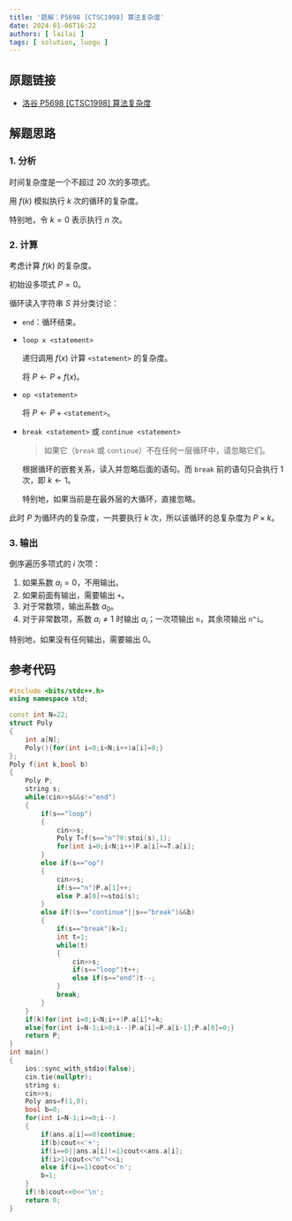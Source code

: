 ```yaml
---
title: '题解：P5698 [CTSC1998] 算法复杂度'
date: 2024-01-06T16:22
authors: [ lailai ]
tags: [ solution, luogu ]
---
```


## 原题链接

- [洛谷 P5698 [CTSC1998] 算法复杂度](https://www.luogu.com.cn/problem/P5698)

<!-- truncate -->

## 解题思路

### 1. 分析

时间复杂度是一个不超过 $20$ 次的多项式。

用 $f(k)$ 模拟执行 $k$ 次的循环的复杂度。

特别地，令 $k=0$ 表示执行 $n$ 次。

### 2. 计算

考虑计算 $f(k)$ 的复杂度。

初始设多项式 $P=0$。

循环读入字符串 $S$ 并分类讨论：

- $\texttt{end}$：循环结束。

- $\texttt{loop x <statement>}$

  递归调用 $f(x)$ 计算 $\texttt{<statement>}$ 的复杂度。

  将 $P\gets P+f(x)$。

- $\texttt{op <statement>}$

  将 $P\gets P+\texttt{<statement>}$。

- $\texttt{break <statement>}$ 或 $\texttt{continue <statement>}$

  > 如果它（$\texttt{break}$ 或 $\texttt{continue}$）不在任何一层循环中，请忽略它们。

  根据循环的嵌套关系，读入并忽略后面的语句。而 $\texttt{break}$ 前的语句只会执行 $1$ 次，即 $k\gets1$。

  特别地，如果当前是在最外层的大循环，直接忽略。

此时 $P$ 为循环内的复杂度，一共要执行 $k$ 次，所以该循环的总复杂度为 $P\times k$。

### 3. 输出

倒序遍历多项式的 $i$ 次项：

1. 如果系数 $a_i=0$，不用输出。
2. 如果前面有输出，需要输出 `+`。
3. 对于常数项，输出系数 $a_0$。
4. 对于非常数项，系数 $a_i\not=1$ 时输出 $a_i$；一次项输出 `n`，其余项输出 `n^i`。

特别地，如果没有任何输出，需要输出 $0$。

## 参考代码

```cpp
#include <bits/stdc++.h>
using namespace std;

const int N=22;
struct Poly
{
	int a[N];
	Poly(){for(int i=0;i<N;i++)a[i]=0;}
};
Poly f(int k,bool b)
{
	Poly P;
	string s;
	while(cin>>s&&s!="end")
	{
		if(s=="loop")
		{
			cin>>s;
			Poly T=f(s=="n"?0:stoi(s),1);
			for(int i=0;i<N;i++)P.a[i]+=T.a[i];
		}
		else if(s=="op")
		{
			cin>>s;
			if(s=="n")P.a[1]++;
			else P.a[0]+=stoi(s);
		}
		else if((s=="continue"||s=="break")&&b)
		{
			if(s=="break")k=1;
			int t=1;
			while(t)
			{
				cin>>s;
				if(s=="loop")t++;
				else if(s=="end")t--;
			}
			break;
		}
	}
	if(k)for(int i=0;i<N;i++)P.a[i]*=k;
	else{for(int i=N-1;i>0;i--)P.a[i]=P.a[i-1];P.a[0]=0;}
	return P;
}
int main()
{
	ios::sync_with_stdio(false);
	cin.tie(nullptr);
	string s;
	cin>>s;
	Poly ans=f(1,0);
	bool b=0;
	for(int i=N-1;i>=0;i--)
	{
		if(ans.a[i]==0)continue;
		if(b)cout<<'+';
		if(i==0||ans.a[i]!=1)cout<<ans.a[i];
		if(i>1)cout<<"n^"<<i;
		else if(i==1)cout<<'n';
		b=1;
	}
	if(!b)cout<<0<<'\n';
	return 0;
}
```
